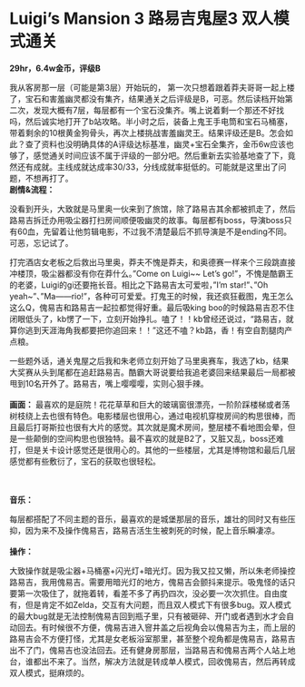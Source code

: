 # Luigi’s Mansion 3 路易吉鬼屋3 双人模式通关
**29hr，6.4w金币，评级B**

我从客房那一层（可能是第3层）开始玩的，
第一次只想着跟着莽夫哥哥一起上楼了，宝石和害羞幽灵都没有集齐，结果通关之后评级是B，可恶。然后读档开始第二次，发现大概有7层，每层都有一个宝石没集齐。嘴上说着剩一个那还不好找吗，然后诚实地打开了b站攻略。半小时之后，装备上鬼王手电筒和宝石马桶塞，带着剩余的10根黄金狗骨头，再次上楼挑战害羞幽灵王。结果评级还是B。怎会如此？查了资料也没明确具体的A评级达标基准，幽灵+宝石全集齐，金币6w应该也够了，感觉通关时间应该不属于评级的一部分吧。然后重新去实验基地查了下，竟然还有成就。主线成就达成率30/33，分线成就率挺低的。可能就是这里出了问题，不想再打了。
<br/>
**剧情&流程：**

没看到开头，大致就是马里奥一伙来到了旅馆，除了路易吉其余都被抓走了，然后路易吉拆迁办用吸尘器打扫房间顺便吸幽灵的故事。每层都有boss，导演boss只有60血，先留着让他剪辑电影，不过我不清楚最后不抓导演是不是ending不同。可恶，忘记试了。

打完酒店女老板之后救出马里奥，莽夫不愧是莽夫，和奥德赛一样来个三段跳直接冲楼顶，吸尘器都没有你在莽什么。”Come on Luigi~~ Let’s go!”，不愧是酷霸王的老婆，Luigi的gi还要拖长音。相比之下路易吉太可爱啦，”I’m star!”、”Oh yeah~”、”Ma——rio!”，各种可可爱爱。打鬼王的时候，我还疯狂截图，鬼王怎么这么Q，傀易吉和路易吉一起拉都觉得好重。最后吸king boo的时候路易吉忍不住闭眼低头了，kb愣了一下，立刻开始挣扎。嗑了！！kb曾经还说过，“路易吉，就算你逃到天涯海角我都要把你追回来！！”这还不嗑？kb路，香！有空自割腿肉产点粮。

一些题外话，通关鬼屋之后我和朱老师立刻开始了马里奥赛车，我选了kb，结果大奖赛从头到尾都在追赶路易吉。酷霸大哥说要给我追老婆回来结果最后一局都被甩到10名开外了。路易吉，嘴上嘤嘤嘤，实则心狠手辣。
<br/><br/>
**画面：**
最喜欢的是庭院！花花草草和巨大的玻璃窗很漂亮，一阶阶踩楼梯或者荡树枝绕上去也很有特色。电影楼层也很用心，通过电视机穿梭房间的构思很棒，而且最后打哥斯拉也很有大片的感觉。其次就是魔术房间，整层楼不看地图会晕，但是一些颠倒的空间构思也很独特。最不喜欢的就是B2了，又脏又乱，boss还难打，但是关卡设计感觉还是很用心的。其他的一些楼层，尤其是博物馆和最后几层感觉都有些敷衍了，宝石的获取也很轻松。

<br/><br/>
**音乐：**

每层都搭配了不同主题的音乐，最喜欢的是城堡那层的音乐，雄壮的同时又有些压抑，因为来不及操作傀易吉，路易吉活生生被刺死的时候，配上音乐瞬凄凉。
<br/><br/>
**操作：**

大致操作就是吸尘器+马桶塞+闪光灯+暗光灯。因为我又拉又懒，所以朱老师操控路易吉，我用傀易吉。需要用暗光灯的地方，傀易吉会颤抖来提示。吸鬼怪的话只要第一次吸住了，就拖着转，看差不多了再扔四次，没必要一次次抓住。自由度有，但是肯定不如Zelda，交互有大问题，而且双人模式下有很多bug。双人模式的最大bug就是无法控制傀易吉回到瓶子里，只有被砸碎、开门或者遇到水才会自动回去。有时候很不方便，傀易吉进入窨井盖之后视角会以傀易吉为主，而上层的路易吉会不方便打怪，尤其是女老板浴室那里，甚至整个视角都是傀易吉，路易吉出不了门，傀易吉也没法回去。还有健身房那层，当路易吉和傀易吉两个人站上地台，谁都出不来了。当然，解决方法就是转成单人模式，回收傀易吉，然后再转成双人模式，挺麻烦的。
